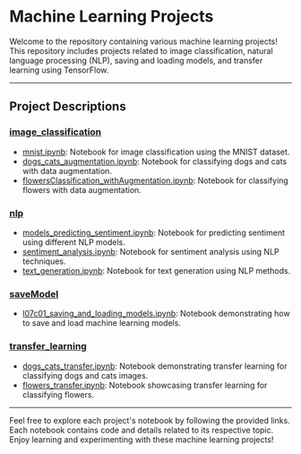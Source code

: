 # Machine Learning Projects

Welcome to the repository containing various machine learning projects! This repository includes projects related to image classification, natural language processing (NLP), saving and loading models, and transfer learning using TensorFlow.

---

## Project Descriptions

### [image_classification](./image_classification)

- [mnist.ipynb](./image_classification/mnist.ipynb): Notebook for image classification using the MNIST dataset.
- [dogs_cats_augmentation.ipynb](./image_classification/with_augmentation/dogs_cats_augmentation.ipynb): Notebook for classifying dogs and cats with data augmentation.
- [flowersClassification_withAugmentation.ipynb](./image_classification/with_augmentation/flowersClassification_withAugmentation.ipynb): Notebook for classifying flowers with data augmentation.

### [nlp](./nlp)

- [models_predicting_sentiment.ipynb](./nlp/models_predicting_sentiment.ipynb): Notebook for predicting sentiment using different NLP models.
- [sentiment_analysis.ipynb](./nlp/sentiment_analysis.ipynb): Notebook for sentiment analysis using NLP techniques.
- [text_generation.ipynb](./nlp/text_generation.ipynb): Notebook for text generation using NLP methods.

### [saveModel](./saveModel)

- [l07c01_saving_and_loading_models.ipynb](./saveModel/l07c01_saving_and_loading_models.ipynb): Notebook demonstrating how to save and load machine learning models.

### [transfer_learning](./transfer_learning)

- [dogs_cats_transfer.ipynb](./transfer_learning/dogs_cats_transfer.ipynb): Notebook demonstrating transfer learning for classifying dogs and cats images.
- [flowers_transfer.ipynb](./transfer_learning/flowers_transfer.ipynb): Notebook showcasing transfer learning for classifying flowers.

---

Feel free to explore each project's notebook by following the provided links. Each notebook contains code and details related to its respective topic. Enjoy learning and experimenting with these machine learning projects!
